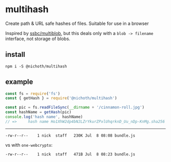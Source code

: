 # multihash

Create path & URL safe hashes of files. Suitable for use in a browser

Inspired by [ssbc/multiblob](https://github.com/ssbc/multiblob), but this
deals only with a `blob -> filename` interface, not storage of blobs.

## install

```
npm i -S @nichoth/multihash
```

## example

```js
const fs = require('fs')
const { getHash } = require('@nichoth/multihash')

const pic = fs.readFileSync(__dirname + '/cinnamon-roll.jpg')
const hashName = getHash(pic)
console.log('hash name', hashName)
// =>     hash name Ho1XhW2dp4bNJLZrYkurZPxlUhqrknD_Uu_nDp-KnMg.sha256
```

--------------------------------------

```
-rw-r--r--    1 nick  staff   230K Jul  8 08:08 bundle.js
```

vs with `one-webcrypto`:
```
-rw-r--r--    1 nick  staff   471B Jul  8 08:23 bundle.js
```

